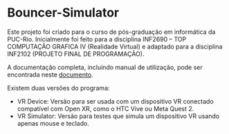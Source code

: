 # Bouncer-Simulator

Este projeto foi criado para o curso de pós-graduação em informática da PUC-Rio. Inicialmente foi feito para a disciplina INF2690 – TOP COMPUTAÇÃO GRAFICA IV
(Realidade Virtual) e adaptado para a disciplina INF2102 (PROJETO FINAL DE PROGRAMAÇÃO).

A documentação completa, incluindo manual de utilização, pode ser encontrada neste [documento](https://docs.google.com/document/d/1NLVQomPka9TbTiYaROXfa1z007tM0CyW67PcEkmMomY/edit?usp=sharing).

Existem duas versões do programa:
 - VR Device: Versão para ser usada com um dispositivo VR conectado compatível com Open XR, como o HTC Vive ou Meta Quest 2.
 - VR Simulator: Versão para testes que simula um dispositivo VR usando apenas mouse e teclado.
